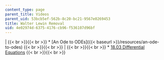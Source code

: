 ```yaml
---
content_type: page
parent_title: Videos
parent_uid: 53bcb5ef-562b-8c20-bc21-9567e0269453
title: Walter Lewin Removal
uid: 4e02974d-6375-4176-cb96-f536107d96bf
---
```


|  {{< br >}}{{< br >}} *   [An Ode to ODEs]({{< baseurl >}}/resources/an-ode-to-odes) {{< br >}}{{< br >}}  |  {{< br >}}{{< br >}} *   [18.03 Differential Equations](/courses/18-03sc-differential-equations-fall-2011/) {{< br >}}{{< br >}}
